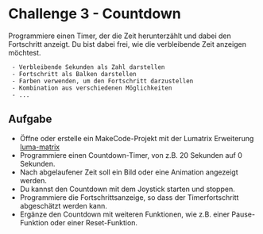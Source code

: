 # Challenge 3 - Countdown

Programmiere einen Timer, der die Zeit herunterzählt und dabei den Fortschritt anzeigt. Du bist dabei frei, wie die verbleibende Zeit anzeigen möchtest.

```admonish tip title="Vorschläge für Zeitdarstellung" collapsible=true
 - Verbleibende Sekunden als Zahl darstellen
 - Fortschritt als Balken darstellen
 - Farben verwenden, um den Fortschritt darzustellen
 - Kombination aus verschiedenen Möglichkeiten
 - ...
```

## Aufgabe
 - Öffne oder erstelle ein MakeCode-Projekt mit der Lumatrix Erweiterung [luma-matrix](https://makecode.microbit.org/#ext:ines-hpmm/pxt-luma-matrix)
 - Programmiere einen Countdown-Timer, von z.B. 20 Sekunden auf 0 Sekunden.
 - Nach abgelaufener Zeit soll ein Bild oder eine Animation angezeigt werden.
 - Du kannst den Countdown mit dem Joystick starten und stoppen.
 - Programmiere die Fortschrittsanzeige, so dass der Timerfortschritt abgeschätzt werden kann.
 - Ergänze den Countdown mit weiteren Funktionen, wie z.B. einer Pause-Funktion oder einer Reset-Funktion.



<script src="../assets/js/gh-pages-embed.js"></script><script>makeCodeRender("https://makecode.microbit.org/", "ines-hpmm/pxt-luma-matrix");</script>